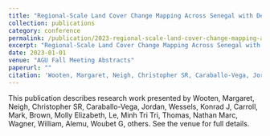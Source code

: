 ```yaml
---
title: "Regional-Scale Land Cover Change Mapping Across Senegal with Deep Learning and High Resolution Imagery"
collection: publications
category: conference
permalink: /publication/2023-regional-scale-land-cover-change-mapping-across-senegal-with-deep-learning-and-high-resolution-imagery
excerpt: "Regional-Scale Land Cover Change Mapping Across Senegal with Deep Learning and High Resolution Imagery by Wooten, Margaret et al."
date: 2023-01-01
venue: "AGU Fall Meeting Abstracts"
paperurl: ""
citation: 'Wooten, Margaret, Neigh, Christopher SR, Caraballo-Vega, Jordan, Wessels, Konrad J, Carroll, Mark, Brown, Molly Elizabeth, Le, Minh Tri Tri, Thomas, Nathan Marc, Wagner, William, Alemu, Woubet G, others (2023). "Regional-Scale Land Cover Change Mapping Across Senegal with Deep Learning and High Resolution Imagery." <i>AGU Fall Meeting Abstracts</i>.'
---
```


This publication describes research work presented by Wooten, Margaret, Neigh, Christopher SR, Caraballo-Vega, Jordan, Wessels, Konrad J, Carroll, Mark, Brown, Molly Elizabeth, Le, Minh Tri Tri, Thomas, Nathan Marc, Wagner, William, Alemu, Woubet G, others. See the venue for full details.
